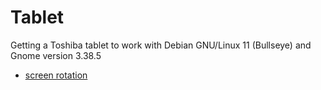 # Tablet
Getting a Toshiba tablet to work with Debian GNU/Linux 11 (Bullseye) and Gnome version 3.38.5
* [screen rotation](/gnome_screen_rotation/READ.ME)
